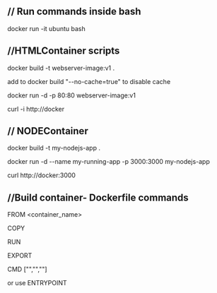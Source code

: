 ## // Run commands inside bash

docker run -it ubuntu bash

## //HTMLContainer scripts

docker build -t webserver-image:v1 .

add to docker build "--no-cache=true" to disable cache

docker run -d -p 80:80 webserver-image:v1

curl -i http://docker

## // NODEContainer

docker build -t my-nodejs-app .

docker run -d --name my-running-app -p 3000:3000 my-nodejs-app

curl http://docker:3000

## //Build container- Dockerfile commands

FROM <container_name>

COPY <src> <dest>

RUN <command>

EXPORT <port> <port>

CMD ["","",""]

or use ENTRYPOINT
